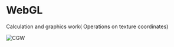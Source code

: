 # WebGL

Calculation and graphics work( Operations on texture coordinates)

![CGW](https://user-images.githubusercontent.com/57373412/210441783-0159130a-94ea-4d60-a35c-accf25561d22.gif)
